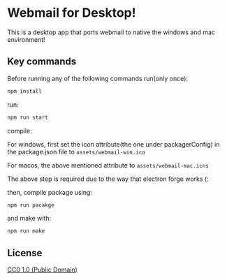 # Webmail for Desktop!

This is a desktop app that ports webmail to native the windows and mac environment!

## Key commands

Before running any of the following commands run(only once):

```bash
npm install
```

run:

```bash
npm run start
```

compile:

For windows, first set the icon attribute(the one under packagerConfig) in the package.json file to `assets/webmail-win.ico`

For macos, the above mentioned attribute to `assets/webmail-mac.icns`

The above step is required due to the way that electron forge works (:

then, compile package using:

```bash
npm run pacakge
```

and make with:

```bash
npm run make
```

## License

[CC0 1.0 (Public Domain)](LICENSE.md)
